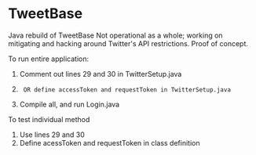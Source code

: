 TweetBase
=========
Java rebuild of TweetBase
Not operational as a whole; working on mitigating and hacking around Twitter's API restrictions.
Proof of concept.

To run entire application:
  1. Comment out lines 29 and 30 in TwitterSetup.java
  2.      OR define accessToken and requestToken in TwitterSetup.java
  3. Compile all, and run Login.java

To test individual method
  1. Use lines 29 and 30
  2. Define acessToken and requestToken in class definition
